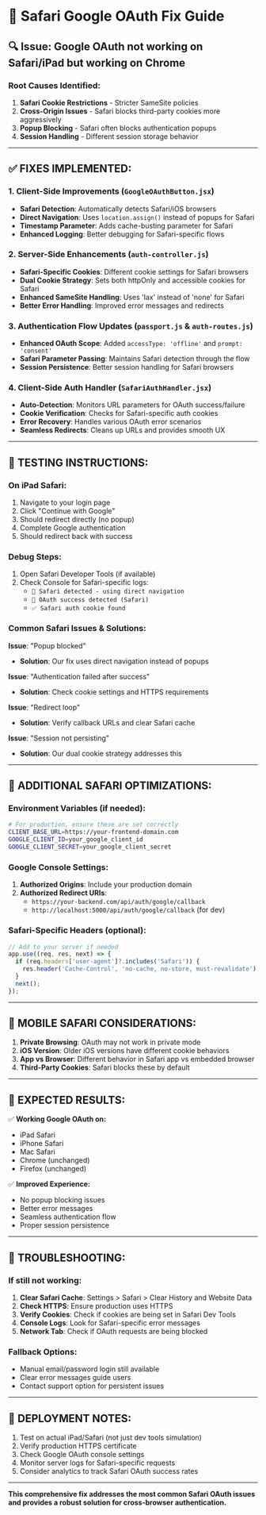 # 🍎 Safari Google OAuth Fix Guide

## 🔍 **Issue**: Google OAuth not working on Safari/iPad but working on Chrome

### **Root Causes Identified:**
1. **Safari Cookie Restrictions** - Stricter SameSite policies
2. **Cross-Origin Issues** - Safari blocks third-party cookies more aggressively  
3. **Popup Blocking** - Safari often blocks authentication popups
4. **Session Handling** - Different session storage behavior

---

## ✅ **FIXES IMPLEMENTED:**

### **1. Client-Side Improvements** (`GoogleOAuthButton.jsx`)
- **Safari Detection**: Automatically detects Safari/iOS browsers
- **Direct Navigation**: Uses `location.assign()` instead of popups for Safari
- **Timestamp Parameter**: Adds cache-busting parameter for Safari
- **Enhanced Logging**: Better debugging for Safari-specific flows

### **2. Server-Side Enhancements** (`auth-controller.js`)
- **Safari-Specific Cookies**: Different cookie settings for Safari browsers
- **Dual Cookie Strategy**: Sets both httpOnly and accessible cookies for Safari
- **Enhanced SameSite Handling**: Uses 'lax' instead of 'none' for Safari
- **Better Error Handling**: Improved error messages and redirects

### **3. Authentication Flow Updates** (`passport.js` & `auth-routes.js`)
- **Enhanced OAuth Scope**: Added `accessType: 'offline'` and `prompt: 'consent'`
- **Safari Parameter Passing**: Maintains Safari detection through the flow
- **Session Persistence**: Better session handling for Safari browsers

### **4. Client-Side Auth Handler** (`SafariAuthHandler.jsx`)
- **Auto-Detection**: Monitors URL parameters for OAuth success/failure
- **Cookie Verification**: Checks for Safari-specific auth cookies
- **Error Recovery**: Handles various OAuth error scenarios
- **Seamless Redirects**: Cleans up URLs and provides smooth UX

---

## 🧪 **TESTING INSTRUCTIONS:**

### **On iPad Safari:**
1. Navigate to your login page
2. Click "Continue with Google"
3. Should redirect directly (no popup)
4. Complete Google authentication
5. Should redirect back with success

### **Debug Steps:**
1. Open Safari Developer Tools (if available)
2. Check Console for Safari-specific logs:
   - `🍎 Safari detected - using direct navigation`
   - `🎉 OAuth success detected (Safari)`
   - `✅ Safari auth cookie found`

### **Common Safari Issues & Solutions:**

**Issue**: "Popup blocked"
- **Solution**: Our fix uses direct navigation instead of popups

**Issue**: "Authentication failed after success"
- **Solution**: Check cookie settings and HTTPS requirements

**Issue**: "Redirect loop"
- **Solution**: Verify callback URLs and clear Safari cache

**Issue**: "Session not persisting"
- **Solution**: Our dual cookie strategy addresses this

---

## 🔧 **ADDITIONAL SAFARI OPTIMIZATIONS:**

### **Environment Variables** (if needed):
```bash
# For production, ensure these are set correctly
CLIENT_BASE_URL=https://your-frontend-domain.com
GOOGLE_CLIENT_ID=your_google_client_id
GOOGLE_CLIENT_SECRET=your_google_client_secret
```

### **Google Console Settings:**
1. **Authorized Origins**: Include your production domain
2. **Authorized Redirect URIs**: 
   - `https://your-backend.com/api/auth/google/callback`
   - `http://localhost:5000/api/auth/google/callback` (for dev)

### **Safari-Specific Headers** (optional):
```javascript
// Add to your server if needed
app.use((req, res, next) => {
  if (req.headers['user-agent']?.includes('Safari')) {
    res.header('Cache-Control', 'no-cache, no-store, must-revalidate');
  }
  next();
});
```

---

## 📱 **MOBILE SAFARI CONSIDERATIONS:**

1. **Private Browsing**: OAuth may not work in private mode
2. **iOS Version**: Older iOS versions have different cookie behaviors
3. **App vs Browser**: Different behavior in Safari app vs embedded browser
4. **Third-Party Cookies**: Safari blocks these by default

---

## 🎯 **EXPECTED RESULTS:**

✅ **Working Google OAuth on:**
- iPad Safari
- iPhone Safari  
- Mac Safari
- Chrome (unchanged)
- Firefox (unchanged)

✅ **Improved Experience:**
- No popup blocking issues
- Better error messages
- Seamless authentication flow
- Proper session persistence

---

## 🚨 **TROUBLESHOOTING:**

### **If still not working:**

1. **Clear Safari Cache**: Settings > Safari > Clear History and Website Data
2. **Check HTTPS**: Ensure production uses HTTPS
3. **Verify Cookies**: Check if cookies are being set in Safari Dev Tools
4. **Console Logs**: Look for Safari-specific error messages
5. **Network Tab**: Check if OAuth requests are being blocked

### **Fallback Options:**
- Manual email/password login still available
- Clear error messages guide users
- Contact support option for persistent issues

---

## 📝 **DEPLOYMENT NOTES:**

1. Test on actual iPad/Safari (not just dev tools simulation)
2. Verify production HTTPS certificate
3. Check Google OAuth console settings
4. Monitor server logs for Safari-specific requests
5. Consider analytics to track Safari OAuth success rates

---

**This comprehensive fix addresses the most common Safari OAuth issues and provides a robust solution for cross-browser authentication.**
